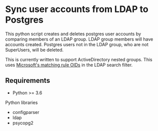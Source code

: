 # Sync user accounts from LDAP to Postgres

This python script creates and deletes postgres user accounts by comparing members of an LDAP group.  LDAP group members will have accounts created.  Postgres users not in the LDAP group, who are not SuperUsers, will be deleted.

This is currently written to support ActiveDirectory nested groups. This uses [Microsoft's matching rule OIDs](https://www.google.com/url?q=https://docs.microsoft.com/en-us/windows/desktop/ADSI/search-filter-syntax&sa=D&source=hangouts&ust=1553863746337000&usg=AFQjCNEIX1Uv1p7guD3TqPIqZwbfazYSrw) in the LDAP search filter.

## Requirements
* Python >= 3.6

Python libraries
* configparser
* ldap
* psycopg2
